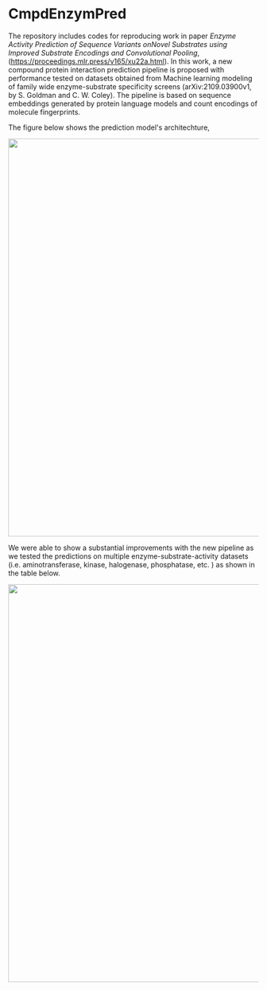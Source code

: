 # CmpdEnzymPred

The repository includes codes for reproducing work in paper _Enzyme Activity Prediction of Sequence Variants onNovel Substrates using Improved Substrate Encodings and Convolutional Pooling_, (https://proceedings.mlr.press/v165/xu22a.html). In this work, a new compound protein interaction prediction pipeline is proposed with performance tested on datasets obtained from Machine learning modeling of family wide enzyme-substrate specificity screens (arXiv:2109.03900v1, by S. Goldman and C. W. Coley). The pipeline is based on sequence embeddings generated by protein language models and count encodings of molecule fingerprints.

The figure below shows the prediction model's architechture,

<p align="center">
  <img width="800"  src="https://user-images.githubusercontent.com/47986787/167860254-fa45afa3-a81c-41f5-933d-68e460a70dcf.png">
</p>


We were able to show a substantial improvements with the new pipeline as we tested the predictions on multiple enzyme-substrate-activity datasets (i.e. aminotransferase, kinase, halogenase, phosphatase, etc. ) as shown in the table below.

<p align="center">
  <img width="800"  src="https://user-images.githubusercontent.com/47986787/167858775-a68e8706-4f7f-4aee-a368-f48f64727ea2.png">
</p>

